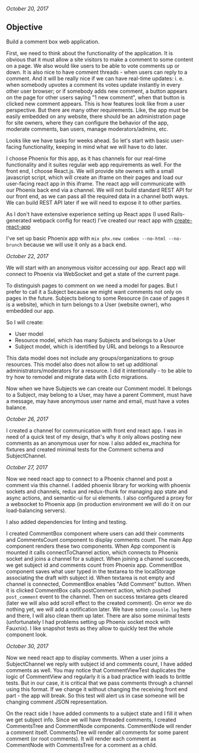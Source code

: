 _October 20, 2017_

## Objective

Build a comment box web application.

First, we need to think about the functionality of the application. It is obvious that it must allow a site visitors to make a comment to some content on a page. We also would like users to be able to vote comments up or down. It is also nice to have comment threads - when users can reply to a comment. And it will be really nice if we can have real-time updates: i. e. when somebody upvotes a comment its votes update instantly in every other user browser; or if somebody adds new comment, a button appears on the page for other users saying "1 new comment", when that button is clicked new comment appears.
This is how features look like from a user perspective. But there are many other requirements. Like, the app must be easily embedded on any website, there should be an administration page for site owners, where they can configure the behavior of the app, moderate comments, ban users, manage moderators/admins, etc.

Looks like we have tasks for weeks ahead. So let's start with basic user-facing functionality, keeping in mind what we will have to do later.

I choose Phoenix for this app, as it has channels for our real-time functionality and it suites regular web app requirements as well.
For the front end, I choose React.js.
We will provide site owners with a small javascript script, which will create an iframe on their pages and load our user-facing react app in this iframe. The react app will communicate with our Phoenix back end via a channel. We will not build standard REST API for our front end, as we can pass all the required data in a channel both ways. We can build REST API later if we will need to expose it to other parties.

As I don't have extensive experience setting up React apps (I used Rails-generated webpack config for react) I've created our react app with [create-react-app](https://github.com/facebookincubator/create-react-app)

I've set up basic Phoenix app with `mix phx.new combox --no-html --no-brunch` because we will use it only as a back end.

_October 22, 2017_

We will start with an anonymous visitor accessing our app. React app will connect to Phoenix via WebSocket and get a state of the current page.

To distinguish pages to comment on we need a model for pages. But I prefer to call it a Subject because we might want comments not only on pages in the future. Subjects belong to some Resource (in case of pages it is a website), which in turn belongs to a User (website owner), who embedded our app.

So I will create:

- User model
- Resource model, which has many Subjects and belongs to a User
- Subject model, which is identified by URL and belongs to a Resource

This data model does not include any groups/organizations to group resources. This model also does not allow to set up additional administrators/moderators for a resource. I did it intentionally - to be able to try how to remodel and migrate data with Ecto migrations.

Now when we have Subjects we can create our Comment model. It belongs to a Subject, may belong to a User, may have a parent Comment, must have a message, may have anonymous user name and email, must have a votes balance.

_October 26, 2017_

I created a channel for communication with front end react app. I was in need of a quick test of my design, that's why it only allows posting new comments as an anonymous user for now. I also added ex_machina for fixtures and created minimal tests for the Comment schema and SubjectChannel.

_October 27, 2017_

Now we need react app to connect to a Phoenix channel and post a comment via this channel.
I added phoenix library for working with phoenix sockets and channels, redux and redux-thunk for managing app state and async actions, and semantic-ui for ui elements. I also configured a proxy for a websocket to Phoenix app (in production environment we will do it on our load-balancing servers).

I also added dependencies for linting and testing.

I created CommentBox component where users can add their comments and CommentsCount component to display comments count. The main App component renders these two components. When App component is mounted it calls connectToChannel action, which connects to Phoenix socket and joins a channel for a subject. When joining a channel succeeds, we get subject id and comments count from Phoenix app. CommentBox component saves what user typed in the textarea to the localStorage associating the draft with subject id. When textarea is not empty and channel is connected, CommentBox enables "Add Comment" button. When it is clicked CommentBox calls postComment action, which pushed `post_comment` event to the channel. Then on success textarea gets cleared (later we will also add scroll effect to the created comment). On error we do nothing yet, we will add a notification later. We have some `console.log` here and there, I will also clean them up later.
There are also some minimal tests (unfortunately I had problems setting up Phoenix socket mock with Fauxnix). I like snapshot tests as they allow to quickly test the whole component look.

_October 30, 2017_

Now we need react app to display comments. When a user joins a SubjectChannel we reply with subject id and comments count, I have added comments as well.
You may notice that CommentViewTest duplicates the logic of CommentView and regularly it is a bad practice with leads to brittle tests. But in our case, it is critical that we pass comments through a channel using this format. If we change it without changing the receiving front end part - the app will break. So this test will alert us in case someone will be changing comment JSON representation.

On the react side I have added comments to a subject state and I fill it when we get subject info.
Since we will have threaded comments, I created CommentsTree and CommentNode components.
CommentNode will render a comment itself.
CommentsTree will render all comments for some parent comment (or root comments). It will render each comment as CommentNode with CommentsTree for a comment as a child.
